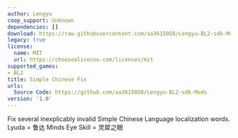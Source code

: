 ```yaml
---
author: Lengyu
coop_support: Unknown
dependencies: []
download: https://raw.githubusercontent.com/aa3615058/Lengyu-BL2-sdk-Mods/main/SimpleChineseFix/SimpleChineseFix.zip
legacy: true
license:
  name: MIT
  url: https://choosealicense.com/licenses/mit
supported_games:
- BL2
title: Simple Chinese Fix
urls:
  Source Code: https://github.com/aa3615058/Lengyu-BL2-sdk-Mods
version: '1.0'
---
```

Fix several inexplicably invalid Simple Chinese Language localization words.
Lyuda = 鲁达
Minds Eye Skill = 灵犀之眼
